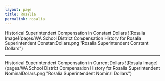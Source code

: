 ```yaml
---
layout: page
title: Rosalia
permalink: rosalia
---
```



Historical Superintendent Compensation in Constant Dollars
![Rosalia Image](pages/WA School District Compensation History for Rosalia Superintendent ConstantDollars.png "Rosalia Superintendent Constant Dollars")

___

Historical Superintendent Compensation in Current Dollars
![Rosalia Image](pages/WA School District Compensation History for Rosalia Superintendent NominalDollars.png "Rosalia Superintendent Nominal Dollars")